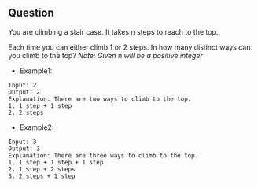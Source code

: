 ## Question
You are climbing a stair case. It takes n steps to reach to the top.

Each time you can either climb 1 or 2 steps. In how many distinct ways can you climb to the top?
*Note:  Given n will be a positive integer*
- Example1:
```
Input: 2
Output: 2
Explanation: There are two ways to climb to the top.
1. 1 step + 1 step
2. 2 steps
```
- Example2:
```
Input: 3
Output: 3
Explanation: There are three ways to climb to the top.
1. 1 step + 1 step + 1 step
2. 1 step + 2 steps
3. 2 steps + 1 step
```

